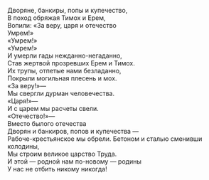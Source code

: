 Дворяне, банкиры, попы и купечество,  
В поход обряжая Тимох и Ерем,  
Вопили: «За веру, царя и отечество  
Умрем!»  
«Умрем!»  
«Умрем!»  
И умерли гады нежданно-негаданно,  
Став жертвой прозревших Ерем и Тимох.  
Их трупы, отпетые нами безладанно,  
Покрыли могильная плесень и мох.  
«За веру!»—  
Мы свергли дурман человечества.  
«Царя!»—  
И с царем мы расчеты свели.  
«Отечество!»—  
Вместо былого отечества  
Дворян и банкиров, попов и купечества —  
Рабоче-крестьянское мы обрели.
Бетоном и сталью сменивши колодины,  
Мы строим великое царство Труда.  
И этой — родной нам по-новому — родины  
У нас не отбить никому никогда!